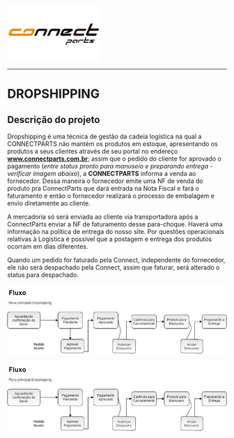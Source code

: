 ![ConnectParts](/assets/LogoConnectParts.png)

---
# DROPSHIPPING

## Descrição do projeto

Dropshipping é uma técnica de gestão da cadeia logística na qual a CONNECTPARTS não mantém os produtos em estoque, apresentando os produtos a seus clientes através de seu portal no endereço **www.connectparts.com.br**; assim que o pedido do cliente for aprovado o pagamento (_entre status pronto para manuseio e preparando entrega -verificar imagem abaixo_), a **CONNECTPARTS** informa a venda ao fornecedor. Dessa maneira o fornecedor emite uma NF de venda do produto pra ConnectParts que dará entrada na Nota Fiscal e fará o faturamento e então o fornecedor realizará o processo de embalagem e envio diretamente ao cliente. 

A mercadoria só será enviada ao cliente via transportadora após a ConnectParts enviar a NF de faturamento desse para-choque. Haverá uma informação na política de entrega do nosso site. Por questões operacionais relativas à Logística é possível que a postagem e entrega dos produtos ocorram em dias diferentes. 

Quando um pedido for faturado pela Connect, independente do fornecedor, ele não será despachado pela Connect, assim que faturar, será alterado o status para despachado.

![](/assets/descricao01.png)

![](/assets/descricao01.jpg)

